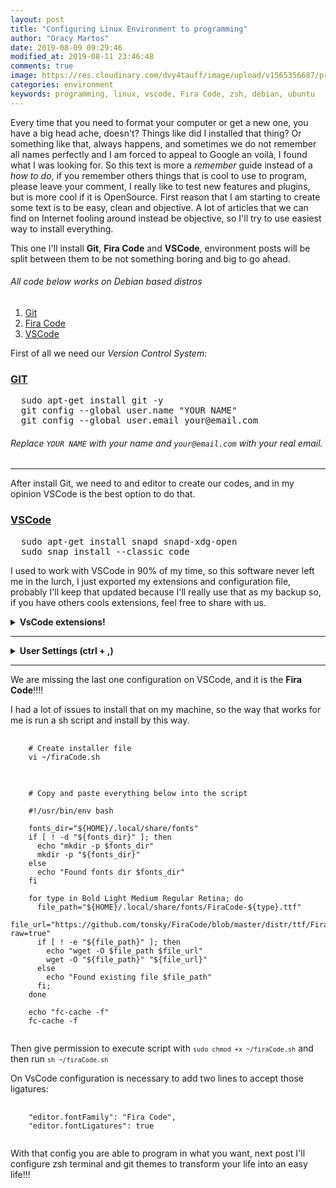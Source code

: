 ```yaml
---
layout: post
title: "Configuring Linux Environment to programming"
author: "Oracy Martos"
date: 2019-08-09 09:29:46
modified_at: 2019-08-11 23:46:48
comments: true
image: https://res.cloudinary.com/dvy4tauff/image/upload/v1565356687/preview_configuring_linux_environment_to_programming_p1oia4.jpg
categories: environment
keywords: programming, linux, vscode, Fira Code, zsh, debian, ubuntu
---
```


Every time that you need to format your computer or get a new one, you have a big head ache, doesn't? Things like did I installed that thing? Or something like that, always happens, and sometimes we do not remember all names perfectly and I am forced to appeal to Google an voilà, I found what I was looking for.
So this text is more a _remember_ guide instead of a _how to do_, if you remember others things that is cool to use to program, please leave your comment, I really like to test new features and plugins, but is more cool if it is OpenSource.
First reason that I am starting to create some text is to be easy, clean and objective. A lot of articles that we can find on Internet fooling around instead be objective, so I'll try to use easiest way to install everything.

This one I'll install **Git**, **Fira Code** and **VSCode**, environment posts will be split between them to be not something boring and big to go ahead.

###### All code below works on Debian based distros

1. [Git](#git)
2. [Fira Code](#firacode)
3. [VSCode](#vscode)

First of all we need our _Version Control System_:

### [GIT](https://git-scm.com/download/linux)

<pre class="bash">
  sudo apt-get install git -y
  git config --global user.name "YOUR NAME"
  git config --global user.email your@email.com
</pre>

###### Replace `YOUR NAME` with your name and `your@email.com` with your real email.

---

After install Git, we need to and editor to create our codes, and in my opinion VSCode is the best option to do that.

### [VSCode](https://code.visualstudio.com/)

<pre class="bash">
  sudo apt-get install snapd snapd-xdg-open
  sudo snap install --classic code
</pre>

I used to work with VSCode in 90% of my time, so this software never left me in the lurch, I just exported my extensions and configuration file, probably I'll keep that updated because I'll really use that as my backup so, if you have others cools extensions, feel free to share with us.

<details>
  <summary><b>VsCode extensions!</b></summary>
  
  <pre class="bash">
    code --install-extension aaron-bond.better-comments
    code --install-extension abusaidm.html-snippets
    code --install-extension ahmadawais.shades-of-purple
    code --install-extension amandeepmittal.expressjs
    code --install-extension bbenoist.vagrant
    code --install-extension bierner.emojisense
    code --install-extension christian-kohler.npm-intellisense
    code --install-extension christian-kohler.path-intellisense
    code --install-extension CoenraadS.bracket-pair-colorizer
    code --install-extension coolbear.systemd-unit-file
    code --install-extension DavidAnson.vscode-markdownlint
    code --install-extension dbaeumer.vscode-eslint
    code --install-extension donjayamanne.githistory
    code --install-extension dracula-theme.theme-dracula
    code --install-extension eamodio.gitlens
    code --install-extension eg2.vscode-npm-script
    code --install-extension eprincev-egor.toggle-upper-case
    code --install-extension esbenp.prettier-vscode
    code --install-extension fatihacet.gitlab-workflow
    code --install-extension formulahendry.auto-rename-tag
    code --install-extension formulahendry.code-runner
    code --install-extension foxundermoon.shell-format
    code --install-extension funkyremi.vscode-google-translate
    code --install-extension ginfuru.ginfuru-vscode-jekyll-syntax
    code --install-extension ginfuru.vscode-jekyll-snippets
    code --install-extension GrapeCity.gc-excelviewer
    code --install-extension Gruntfuggly.todo-tree
    code --install-extension HookyQR.beautify
    code --install-extension humao.rest-client
    code --install-extension jasonn-porch.gitlab-mr
    code --install-extension marcostazi.VS-code-vagrantfile
    code --install-extension micnil.vscode-checkpoints
    code --install-extension ms-azuretools.vscode-cosmosdb
    code --install-extension ms-azuretools.vscode-docker
    code --install-extension ms-python.python
    code --install-extension ms-vscode.azure-account
    code --install-extension ms-vscode.wordcount
    code --install-extension mtxr.sqltools
    code --install-extension oderwat.indent-rainbow
    code --install-extension pflannery.vscode-versionlens
    code --install-extension PKief.material-icon-theme
    code --install-extension pnp.polacode
    code --install-extension qezhu.gitlink
    code --install-extension rbbit.typescript-hero
    code --install-extension redhat.vscode-xml
    code --install-extension RoscoP.ActiveFileInStatusBar
    code --install-extension shd101wyy.markdown-preview-enhanced
    code --install-extension streetsidesoftware.code-spell-checker
    code --install-extension streetsidesoftware.code-spell-checker-portuguese-brazilian
    code --install-extension timonwong.shellcheck
    code --install-extension vector-of-bool.gitflow
    code --install-extension xabikos.JavaScriptSnippets
    code --install-extension Zignd.html-css-class-completion
  </pre>
  
</details>

---

<details>
  <summary><b>User Settings (ctrl + ,)</b></summary>
  
  <pre class="prettyprint" style="border: none !important">
    <code class="language-json">
      {
        "editor.tabSize": 2,
        "emmet.includeLanguages": {
          "html": "html",
          "javascript": "javascriptreact"
        },
        "workbench.iconTheme": "material-icon-theme",
        "files.autoSave": "afterDelay",
        "files.autoSaveDelay": 2000,
        "terminal.external.linuxExec": "iterm",
        "terminal.external.osxExec": "iTerm.app",
        "terminal.integrated.shell.osx": "zsh",
        "terminal.integrated.enableBold": true,
        "terminal.integrated.fontFamily": "MesloLGL Nerd Font",
        "terminal.integrated.fontSize": 14,
        "terminal.integrated.rightClickCopyPaste": true,
        "editor.wordWrap": "on",
        "editor.formatOnSave": true,
        "editor.formatOnPaste": true,
        "editor.fontFamily": "Fira Code",
        "editor.fontLigatures": true,
        "workbench.editor.highlightModifiedTabs": true,
        "explorer.sortOrder": "type",
        // "editor.minimap.enabled": false,
        "[javascript]": {
          "editor.defaultFormatter": "numso.prettier-standard-vscode"
        },
        "workbench.iconTheme": "material-icon-theme",
        "workbench.colorTheme": "Shades of Purple",
        "prettier.jsxSingleQuote": true,
        "prettier.printWidth": 100,
        "prettier.semi": false,
        "prettier.useTabs": true,
        "prettier.tabWidth": 2,
        "todo-tree.defaultHighlight": {
          "icon": "alert",
          "type": "text",
          "foreground": "red",
          "background": "white",
          "opacity": 50,
          "iconColour": "blue"
        },
        "todo-tree.defaultHighlight": {
          "icon": "alert",
          "type": "text",
          "foreground": "red",
          "background": "white",
          "opacity": 50,
          "iconColour": "blue"
        },
        "todo-tree.customHighlight": {
          "TODO": {
            "icon": "check",
            "type": "line",
            "foreground": "black",
            "iconColour": "red"
          },
          "FIXME": {
            "foreground": "black",
            "iconColour": "yellow",
            "icon": "bug"
          },
          "ASKFORHELP": {
            "icon": "heart",
            "iconColour": "pink"
          }
        },
        "typescript.updateImportsOnFileMove.enabled": "always",
        "cSpell.userWords": ["urlstations"],
        "editor.cursorStyle": "line",
        "editor.cursorBlinking": "expand",
        "files.trimFinalNewlines": true,
        "gitlab.instanceUrl": "http://192.168.101.250/gitlab",
        "window.zoomLevel": 0,
        "shellformat.flag": "-i 4",
        "javascript.updateImportsOnFileMove.enabled": "always",
        "[dockerfile]": {
          "editor.defaultFormatter": "ms-azuretools.vscode-docker"
        },
        "editor.renderWhitespace": "all",
        "extensions.ignoreRecommendations": false
      }
    </code>
  </pre>
</details>

---

We are missing the last one configuration on VSCode, and it is the **Fira Code**!!!!

I had a lot of issues to install that on my machine, so the way that works for me is run a sh script and install by this way.

<pre class="prettyprint" style="border: none !important">
  <code class="language-bash">
    # Create installer file
    vi ~/firaCode.sh
  </code>
</pre>

<pre class="prettyprint" style="border: none !important">
  <code class="language-bash">
    # Copy and paste everything below into the script

    #!/usr/bin/env bash

    fonts_dir="${HOME}/.local/share/fonts"
    if [ ! -d "${fonts_dir}" ]; then
      echo "mkdir -p $fonts_dir"
      mkdir -p "${fonts_dir}"
    else
      echo "Found fonts dir $fonts_dir"
    fi

    for type in Bold Light Medium Regular Retina; do
      file_path="${HOME}/.local/share/fonts/FiraCode-${type}.ttf"
      file_url="https://github.com/tonsky/FiraCode/blob/master/distr/ttf/FiraCode-${type}.ttf?raw=true"
      if [ ! -e "${file_path}" ]; then
        echo "wget -O $file_path $file_url"
        wget -O "${file_path}" "${file_url}"
      else
        echo "Found existing file $file_path"
      fi;
    done

    echo "fc-cache -f"
    fc-cache -f
  </code>
</pre>

Then give permission to execute script with <code class="inline">`sudo chmod +x ~/firaCode.sh`</code> and then run <code class="inline">`sh ~/firaCode.sh`</code>

On VsCode configuration is necessary to add two lines to accept those ligatures:

<pre class="prettyprint" style="border: none !important">
  <code class="language-json">
    "editor.fontFamily": "Fira Code",
    "editor.fontLigatures": true
  </code>
</pre>

With that config you are able to program in what you want, next post I'll configure zsh terminal and git themes to transform your life into an easy life!!!

